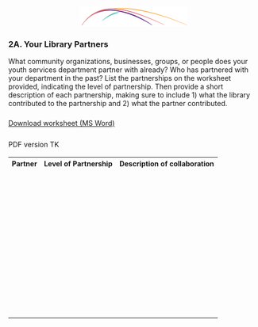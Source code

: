 <div style="text-align:center"><img src="/logo/Connectedlib-Logo-Graph.png"></div>

### 2A. Your Library Partners

What community organizations, businesses, groups, or people does your youth services department partner with already? Who has partnered with your department in the past? List the partnerships on the worksheet provided, indicating the level of partnership. Then provide a short description of each partnership, making sure to include 1) what the library contributed to the partnership and 2) what the partner contributed.

<a href="docs/Partnerships_2A.doc" target="_blank"> <i class="fa fa-file-word-o" style="font-size:24px;color:blue;"></i>Download worksheet (MS Word)</a>

<i class="fa fa-file-pdf-o" style="font-size:24px;color:blue;"></i>PDF version TK

<table><tr>
<th colspan="1">Partner</th>
<th colspan="1">Level of Partnership</th>
<th colspan="1">Description of collaboration</th>
</tr>
<tr height="50">
<td></td>
<td></td>
<td></td>
</tr>
<tr height="50">
<td></td>
<td></td>
<td></td>
</tr>
<tr height="50">
<td></td>
<td></td>
<td></td>
</tr>
<tr height="50">
<td></td>
<td></td>
<td></td>
</tr>
<tr height="50">
<td></td>
<td></td>
<td></td>
</tr>
<tr height="50">
<td></td>
<td></td>
<td></td>
</tr>
</table>